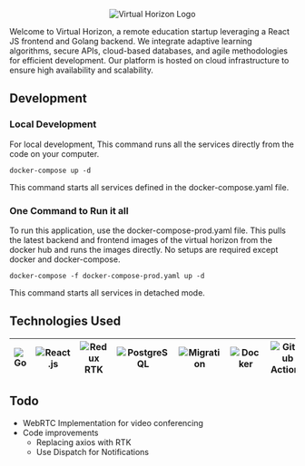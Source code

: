 <p align="center">
  <img src="https://github.com/vacaramin/Virtual-Horizon/blob/main/frontend/public/transparent-vhs-logo.png?raw=true" alt="Virtual Horizon Logo">
</p>

Welcome to Virtual Horizon, a remote education startup leveraging a React JS frontend and Golang backend. We integrate adaptive learning algorithms, secure APIs, cloud-based databases, and agile methodologies for efficient development. Our platform is hosted on cloud infrastructure to ensure high availability and scalability.

## Development
### Local Development
For local development, This command runs all the services directly from the code on your computer.
```console
docker-compose up -d
```
This command starts all services defined in the docker-compose.yaml file.

### One Command to Run it all
To run this application, use the docker-compose-prod.yaml file. This pulls the latest backend and frontend images of the virtual horizon from the docker hub and runs the images directly. No setups are required except docker and docker-compose.
```console
docker-compose -f docker-compose-prod.yaml up -d
```
This command starts all services in detached mode.

## Technologies Used
| ![Go](https://img.shields.io/badge/Go-00ADD8?style=for-the-badge&logo=go&logoColor=white) | ![React.js](https://img.shields.io/badge/React.js-61DAFB?style=for-the-badge&logo=react&logoColor=white) | ![Redux RTK](https://img.shields.io/badge/Redux%20RTK-764ABC?style=for-the-badge&logo=redux&logoColor=white) | ![PostgreSQL](https://img.shields.io/badge/PostgreSQL-4169E1?style=for-the-badge&logo=postgresql&logoColor=white) | ![Migration](https://img.shields.io/badge/Migration-000000?style=for-the-badge) | ![Docker](https://img.shields.io/badge/Docker-2496ED?style=for-the-badge&logo=docker&logoColor=white) | ![GitHub Actions](https://img.shields.io/badge/GitHub%20Actions-2088FF?style=for-the-badge&logo=github&logoColor=white) | ![GORM](https://img.shields.io/badge/GORM-0076C5?style=for-the-badge&logo=go&logoColor=white) | ![Gin](https://img.shields.io/badge/Gin-F05032?style=for-the-badge&logo=go&logoColor=white) |
| --- | --- | --- | --- | --- | --- | --- | --- | --- | 

## Todo
- WebRTC Implementation for video conferencing 
- Code improvements
  - Replacing axios with RTK
  - Use Dispatch for Notifications

